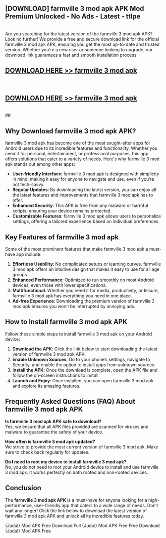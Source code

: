 ## [DOWNLOAD] farmville 3 mod apk APK Mod  Premium Unlocked - No Ads - Latest - ttlpe <br>
<br>
Are you searching for the latest version of the farmville 3 mod apk APK? Look no further! We provide a free and secure download link for the official farmville 3 mod apk APK, ensuring you get the most up-to-date and trusted version. Whether you're a new user or someone looking to upgrade, our download link guarantees a fast and smooth installation process.


## [DOWNLOAD HERE >> farmville 3 mod apk](http://leaked.freeplayer.one?title=farmville_3_mod_apk&ref=06)
  <br>

## [DOWNLOAD HERE >> farmville 3 mod apk](http://leaked.freeplayer.one?title=farmville_3_mod_apk&ref=06)
  <br>
  ##



## Why Download farmville 3 mod apk APK?

farmville 3 mod apk has become one of the most sought-after apps for Android users due to its incredible features and functionality. Whether you need it for personal, entertainment, or professional purposes, this app offers solutions that cater to a variety of needs. Here's why farmville 3 mod apk stands out among other apps:

- **User-friendly Interface**: farmville 3 mod apk is designed with simplicity in mind, making it easy for anyone to navigate and use, even if you’re not tech-savvy.
- **Regular Updates**: By downloading the latest version, you can enjoy all the latest features and improvements that farmville 3 mod apk has to offer.
- **Enhanced Security**: This APK is free from any malware or harmful scripts, ensuring your device remains protected.
- **Customizable Features**: farmville 3 mod apk allows users to personalize settings, offering a tailored experience based on individual preferences.

## Key Features of farmville 3 mod apk

Some of the most prominent features that make farmville 3 mod apk a must-have app include:

1. **Effortless Usability**: No complicated setups or learning curves. farmville 3 mod apk offers an intuitive design that makes it easy to use for all age groups.
2. **Enhanced Performance**: Optimized to run smoothly on most Android devices, even those with lower specifications.
3. **Multifunctional**: Whether you need it for media, productivity, or leisure, farmville 3 mod apk has everything you need in one place.
4. **Ad-free Experience**: Downloading the premium version of farmville 3 mod apk ensures you won’t be interrupted by annoying ads.

## How to Install farmville 3 mod apk APK

Follow these simple steps to install farmville 3 mod apk on your Android device:

1. **Download the APK**: Click the link below to start downloading the latest version of farmville 3 mod apk APK.
2. **Enable Unknown Sources**: Go to your phone’s settings, navigate to Security, and enable the option to install apps from unknown sources.
3. **Install the APK**: Once the download is complete, open the APK file and follow the on-screen instructions to install.
4. **Launch and Enjoy**: Once installed, you can open farmville 3 mod apk and explore its amazing features.

## Frequently Asked Questions (FAQ) About farmville 3 mod apk APK

**Is farmville 3 mod apk APK safe to download?**  
Yes, we ensure that all APK files provided are scanned for viruses and malware to guarantee the safety of your device.

**How often is farmville 3 mod apk updated?**  
We strive to provide the most current version of farmville 3 mod apk. Make sure to check back regularly for updates.

**Do I need to root my device to install farmville 3 mod apk?**  
No, you do not need to root your Android device to install and use farmville 3 mod apk. It works perfectly on both rooted and non-rooted devices.

## Conclusion

The **farmville 3 mod apk APK** is a must-have for anyone looking for a high-performance, user-friendly app that caters to a wide range of needs. Don’t wait any longer! Click the link below to download the latest version of farmville 3 mod apk APK and unlock all its incredible features today.

{Judul} Mod APK Free
Download Full {Judul} Mod APK Free
Free Download {Judul} Mod APK Free

